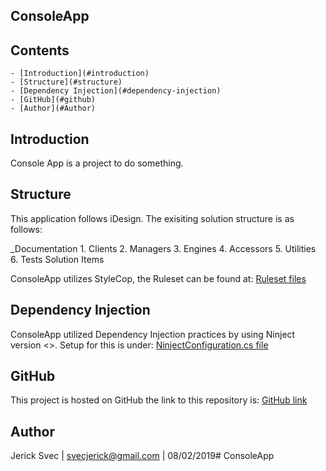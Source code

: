 ## ConsoleApp

## Contents
    - [Introduction](#introduction)
    - [Structure](#structure)
    - [Dependency Injection](#dependency-injection)
    - [GitHub](#github)
    - [Author](#Author)

## Introduction
Console App is a project to do something.

## Structure
This application follows iDesign. The exisiting solution structure is as follows:

_Documentation
1\. Clients
2\. Managers
3\. Engines
4\. Accessors
5\. Utilities
6\. Tests
Solution Items

ConsoleApp utilizes StyleCop, the Ruleset can be found at:
[Ruleset files](rulesetFilePath)

## Dependency Injection
ConsoleApp utilized Dependency Injection practices by using Ninject version <<VersionNumber>>. Setup for this is under:
[NinjectConfiguration.cs file](filePathForNinjectConfiguration.cs)

## GitHub
This project is hosted on GitHub the link to this repository is:
[GitHub link](githubLinkToRepo)

## Author
Jerick Svec | svecjerick@gmail.com | 08/02/2019# ConsoleApp
